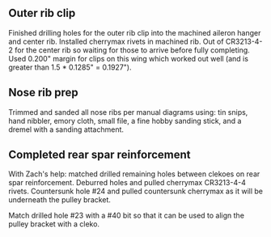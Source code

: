 ## Outer rib clip

Finished drilling holes for the outer rib clip into the machined aileron hanger and center rib. Installed cherrymax rivets in machined rib. Out of CR3213-4-2 for the center rib so waiting for those to arrive before fully completing. Used 0.200" margin for clips on this wing which worked out well (and is greater than 1.5 * 0.1285" = 0.1927").

## Nose rib prep

Trimmed and sanded all nose ribs per manual diagrams using: tin snips, hand nibbler, emory cloth, small file, a fine hobby sanding stick, and a dremel with a sanding attachment.

## Completed rear spar reinforcement

With Zach's help: matched drilled remaining holes between clekoes on rear spar reinforcement. Deburred holes and pulled cherrymax CR3213-4-4 rivets. Countersunk hole #24 and pulled countersunk cherrymax as it will be underneath the pulley bracket.

Match drilled hole #23 with a #40 bit so that it can be used to align the pulley bracket with a cleko.
